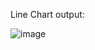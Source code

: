 Line Chart output:

![image](https://github.com/reebaseb/Data_Visualization_R/assets/72300589/5b910f82-2a9d-4d62-85b5-e74db50bb392)
